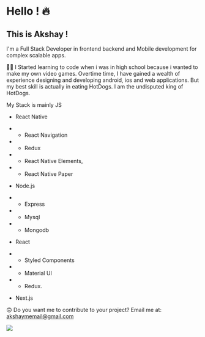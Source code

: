 # Hello ! 🔥 
## This is Akshay !
I'm a Full Stack Developer in frontend backend and Mobile development for complex scalable apps.


🙏🏻 I Started learning to code when i was in high school because i wanted to make my own video games. Overtime time, I have gained a wealth of experience designing and developing android, ios and web applications.
But my best skill is actually in eating HotDogs. I am the undisputed king of HotDogs.


My Stack is mainly JS


- React Native 
- - React Navigation
- - Redux
- - React Native Elements,
- - React Native Paper

- Node.js
- - Express
- - Mysql
- - Mongodb

- React 
- - Styled Components
- - Material UI
- - Redux.

- Next.js


🙃 Do you want me to contribute to your project? Email me at: akshaymemail@gmail.com


[![](https://media.bizj.us/view/img/7735712/batz.jpg)](https://akshaymemail.github.io/mycv)
